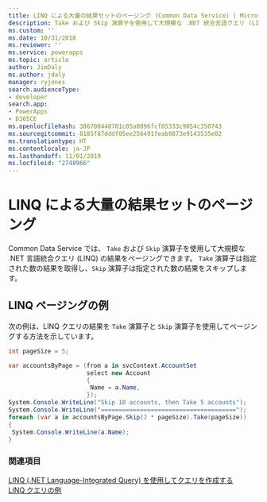 ```yaml
---
title: LINQ による大量の結果セットのページング (Common Data Service) | Microsoft Docs
description: Take および Skip 演算子を使用して大規模な .NET 統合言語クエリ (LINQ) のクエリ結果をページングする方法について説明します。
ms.custom: ''
ms.date: 10/31/2018
ms.reviewer: ''
ms.service: powerapps
ms.topic: article
author: JimDaly
ms.author: jdaly
manager: ryjones
search.audienceType:
- developer
search.app:
- PowerApps
- D365CE
ms.openlocfilehash: 386708448701c05a0896fcf05333c9054c350743
ms.sourcegitcommit: 8185f87dddf05ee256491feab9873e9143535e02
ms.translationtype: HT
ms.contentlocale: ja-JP
ms.lasthandoff: 11/01/2019
ms.locfileid: "2748966"
---
```

# <a name="page-large-result-sets-with-linq"></a>LINQ による大量の結果セットのページング

Common Data Service では、 `Take` および `Skip`  演算子を使用して大規模な .NET 言語統合クエリ (LINQ) の結果をページングできます。 `Take` 演算子は指定された数の結果を取得し、`Skip` 演算子は指定された数の結果をスキップします。  
  
## <a name="linq-paging-example"></a>LINQ ページングの例  

次の例は、LINQ クエリの結果を `Take` 演算子と `Skip` 演算子を使用してページングする方法を示しています。  
  
```csharp
int pageSize = 5;

var accountsByPage = (from a in svcContext.AccountSet
                      select new Account
                      {
                       Name = a.Name,
                      });
System.Console.WriteLine("Skip 10 accounts, then Take 5 accounts");
System.Console.WriteLine("======================================");
foreach (var a in accountsByPage.Skip(2 * pageSize).Take(pageSize))
{
 System.Console.WriteLine(a.Name);
}

```
  
### <a name="see-also"></a>関連項目  
 [LINQ (.NET Language-Integrated Query) を使用してクエリを作成する](build-queries-with-linq-net-language-integrated-query.md)   
 [LINQ クエリの例](linq-query-examples.md)